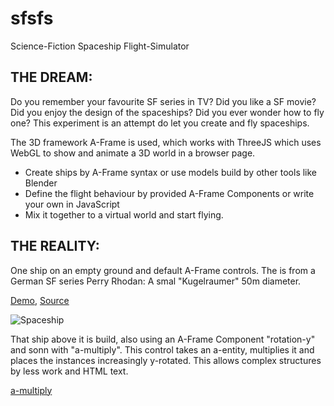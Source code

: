 # sfsfs
Science-Fiction Spaceship Flight-Simulator

## THE DREAM:

Do you remember your favourite SF series in TV? Did you like a SF movie? Did you enjoy the design of the spaceships? Did you ever wonder how to fly one? This experiment is an attempt do let you create and fly spaceships.

The 3D framework A-Frame is used, which works with ThreeJS which uses WebGL to show and animate a 3D world in a browser page.

* Create ships by A-Frame syntax or use models build by other tools like Blender
* Define the flight behaviour by provided A-Frame Components or write your own in JavaScript
* Mix it together to a virtual world and start flying.

## THE REALITY:

One ship on an empty ground and default A-Frame controls. The is from a German SF series Perry Rhodan: A smal "Kugelraumer" 50m diameter.

[Demo](http://www.ac1000.de/s/demo/1), [Source](https://github.com/DerKarlos/sfsfs/blob/master/index.html)


![Spaceship](https://storage.gra3.cloud.ovh.net/v1/AUTH_91eb37814936490c95da7b85993cc2ff/enosmtown/media_attachments/files/000/000/512/original/cd4be8f6233a27df.png)


That ship above it is build, also using an A-Frame Component "rotation-y" and sonn with "a-multiply".
This control takes an a-entity, multiplies it and places the instances increasingly y-rotated.
This allows complex structures by less work and HTML text.

[a-multiply](/components/a-multiply)


